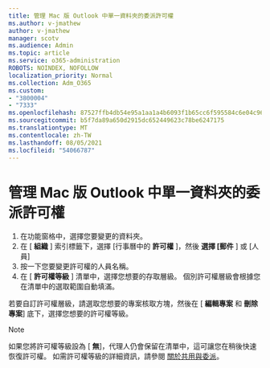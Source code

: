 ```yaml
---
title: 管理 Mac 版 Outlook 中單一資料夾的委派許可權
ms.author: v-jmathew
author: v-jmathew
manager: scotv
ms.audience: Admin
ms.topic: article
ms.service: o365-administration
ROBOTS: NOINDEX, NOFOLLOW
localization_priority: Normal
ms.collection: Adm_O365
ms.custom:
- "3800004"
- "7333"
ms.openlocfilehash: 87527ffb4db54e95a1aa1a4b6093f1b65cc6f595584c6e04c9657ee7210f0201
ms.sourcegitcommit: b5f7da89a650d2915dc652449623c78be6247175
ms.translationtype: MT
ms.contentlocale: zh-TW
ms.lasthandoff: 08/05/2021
ms.locfileid: "54066787"
---
```

# <a name="manage-delegate-permissions-for-a-single-folder-in-outlook-for-mac"></a>管理 Mac 版 Outlook 中單一資料夾的委派許可權

1. 在功能窗格中，選擇您要變更的資料夾。
2. 在 [ **組織** ] 索引標籤下，選擇 [行事曆中的 **許可權** ]，然後 **選擇 [郵件** ] 或 [人員]
3. 按一下您要變更許可權的人員名稱。
4. 在 [ **許可權等級** ] 清單中，選擇您想要的存取層級。 個別許可權層級會根據您在清單中的選取範圍自動填滿。

若要自訂許可權層級，請選取您想要的專案核取方塊，然後在 [ **編輯專案** 和 **刪除專案**] 底下，選擇您想要的許可權等級。

> [!NOTE]
> 如果您將許可權等級設為 [ **無**]，代理人仍會保留在清單中，這可讓您在稍後快速恢復許可權。 如需許可權等級的詳細資訊，請參閱 [關於共用與委派](https://support.microsoft.com/office/options-for-sharing-and-delegating-folders-in-outlook-for-mac-480d8054-68ce-4150-ba1e-b9b7f2fc4ce5)。
